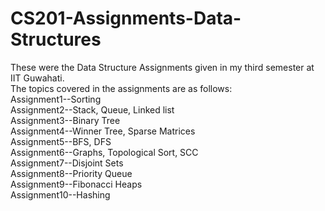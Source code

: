 # CS201-Assignments-Data-Structures
These were the Data Structure Assignments given in my third semester at IIT Guwahati.<br />
The topics covered in the assignments are as follows:<br />
Assignment1--Sorting<br />
Assignment2--Stack, Queue, Linked list<br />
Assignment3--Binary Tree<br />
Assignment4--Winner Tree, Sparse Matrices<br />
Assignment5--BFS, DFS<br />
Assignment6--Graphs, Topological Sort, SCC<br />
Assignment7--Disjoint Sets<br />
Assignment8--Priority Queue<br />
Assignment9--Fibonacci Heaps<br />
Assignment10--Hashing
